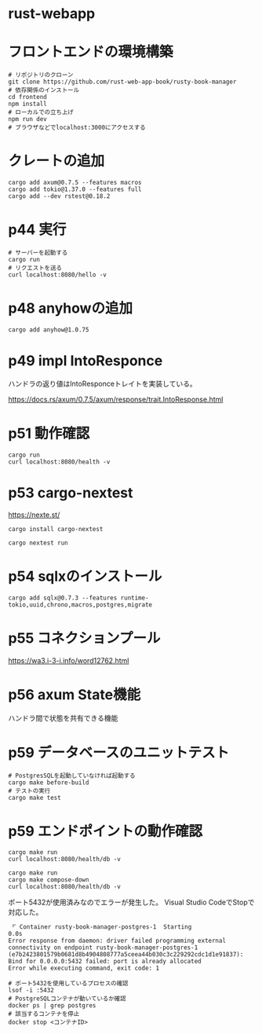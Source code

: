 # rust-webapp

# フロントエンドの環境構築

```shell
# リポジトリのクローン
git clone https://github.com/rust-web-app-book/rusty-book-manager
# 依存関係のインストール
cd frontend
npm install
# ローカルでの立ち上げ
npm run dev
# ブラウザなどでlocalhost:3000にアクセスする
```

# クレートの追加

```shell
cargo add axum@0.7.5 --features macros
cargo add tokio@1.37.0 --features full
cargo add --dev rstest@0.18.2
```

# p44 実行

```shell
# サーバーを起動する
cargo run
# リクエストを送る
curl localhost:8080/hello -v
```

# p48 anyhowの追加

```shell
cargo add anyhow@1.0.75
```

# p49 impl IntoResponce

ハンドラの返り値はIntoResponceトレイトを実装している。

https://docs.rs/axum/0.7.5/axum/response/trait.IntoResponse.html




# p51 動作確認

``` shell
cargo run
curl localhost:8080/health -v
```

# p53 cargo-nextest

https://nexte.st/

``` shell
cargo install cargo-nextest
```

``` shell
cargo nextest run
```

# p54 sqlxのインストール

``` shell
cargo add sqlx@0.7.3 --features runtime-tokio,uuid,chrono,macros,postgres,migrate
```

# p55 コネクションプール

https://wa3.i-3-i.info/word12762.html

# p56 axum State機能

ハンドラ間で状態を共有できる機能

# p59 データベースのユニットテスト

``` shell
# PostgresSQLを起動していなければ起動する
cargo make before-build
# テストの実行
cargo make test
```

# p59 エンドポイントの動作確認

``` shell
cargo make run
curl localhost:8080/health/db -v
```

``` shell
cargo make run
cargo make compose-down
curl localhost:8080/health/db -v
```


ポート5432が使用済みなのでエラーが発生した。
Visual Studio CodeでStopで対応した。

```
 ⠋ Container rusty-book-manager-postgres-1  Starting                                                                           0.0s 
Error response from daemon: driver failed programming external connectivity on endpoint rusty-book-manager-postgres-1 (e7b2423801579b0681d8b4904808777a5ceea44b030c3c229292cdc1d1e91837): Bind for 0.0.0.0:5432 failed: port is already allocated
Error while executing command, exit code: 1
```

```shell
# ポート5432を使用しているプロセスの確認
lsof -i :5432
# PostgreSQLコンテナが動いているか確認
docker ps | grep postgres  
# 該当するコンテナを停止
docker stop <コンテナID>   
```